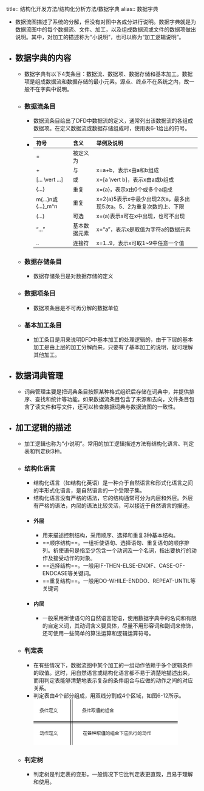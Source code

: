 title:: 结构化开发方法/结构化分析方法/数据字典
alias:: 数据字典

- 数据流图描述了系统的分解，但没有对图中各成分进行说明。数据字典就是为数据流图中的每个数据流、文件、加工，以及组成数据流或文件的数据项做出说明。其中，对加工的描述称为“小说明”，也可以称为“加工逻辑说明”。
- ## 数据字典的内容
	- 数据字典有以下4类条目：数据流、数据项、数据存储和基本加工。数据项是组成数据流和数据存储的最小元素。源点、终点不在系统之内，故一般不在字典中说明。
	- ### 数据流条目
		- 数据流条目给出了DFD中数据流的定义，通常列出该数据流的各组成数据项。在定义数据流或数据存储组成时，使用表6-1给出的符号。
		- |符号 |含义 |举例及说明 |
		  |- |- |- |
		  |= |被定义为 | |
		  |+ |与 |x=a+b，表示x由a和b组成 |
		  |[... \vert ...] |或 |x=[a \vert b]，表示x由a或b组成 |
		  |{...} |重复 |x={a}，表示x由0个或多个a组成 |
		  |m{...}n或{...}\_m\^n |重复 |x=2{a}5表示x中最少出现2次a，最多出现5次a。5、2为重复次数的上、下限 |
		  |(...) |可选 |x=(a)表示a可在x中出现，也可不出现 |
		  |“...” |基本数据元素 |x=“a”，表示x是取值为字符a的数据元素 |
		  |.. |连接符 |x=1..9，表示x可取1~9中任意一个值 |
	- ### 数据存储条目
		- 数据存储条目是对数据存储的定义
	- ### 数据项条目
		- 数据项条目是不可再分解的数据单位
	- ### 基本加工条目
		- 加工条目是用来说明DFD中基本加工的处理逻辑的，由于下层的基本加工是由上层的加工分解而来，只要有了基本加工的说明，就可理解其他加工。
- ## 数据词典管理
	- 词典管理主要是把词典条目按照某种格式组织后存储在词典中，并提供排序、查找和统计等功能。如果数据流条目包含了来源和去向，文件条目包含了读文件和写文件，还可以检查数据词典与数据流图的一致性。
- ## 加工逻辑的描述
	- 加工逻辑也称为“小说明”。常用的加工逻辑描述方法有结构化语言、判定表和判定树3种。
	- ### 结构化语言
		- 结构化语言（如结构化英语）是一种介于自然语言和形式化语言之间的半形式化语言，是自然语言的一个受限子集。
		- 结构化语言没有严格的语法，它的结构通常可分为内层和外层。外层有严格的语法，内层的语法比较灵活，可以接近于自然语言的描述。
		- #### 外层
			- 用来描述控制结构，采用顺序、选择和重复3种基本结构。
			- ==顺序结构==。一组祈使语句、选择语句、重复语句的顺序排列。祈使语句是指至少包含一个动词及一个名词，指出要执行的动作及接受动作的对象。
			- ==选择结构==。一般用IF-THEN-ELSE-ENDIF、CASE-OF-ENDCASE等关键词。
			- ==重复结构==。一般用DO-WHILE-ENDDO、REPEAT-UNTIL等关键词
		- #### 内层
			- 一般采用祈使语句的自然语言短语，使用数据字典中的名词和有限的自定义词，其动词含义要具体，尽量不用形容词和副词来修饰，还可使用一些简单的算法运算和逻辑运算符号。
	- ### 判定表
		- 在有些情况下，数据流图中某个加工的一组动作依赖于多个逻辑条件的取值。这时，用自然语言或结构化语言都不易于清楚地描述出来，而用判定表能够清楚地表示复杂的条件组合与应做的动作之间的对应关系。
		- 判定表由4个部分组成，用双线分割成4个区域，如图6-12所示。
		  ![image.png](../assets/image_1649061109925_0.png)
	- ### 判定树
		- 判定树是判定表的变形，一般情况下它比判定表更直观，且易于理解和使用。